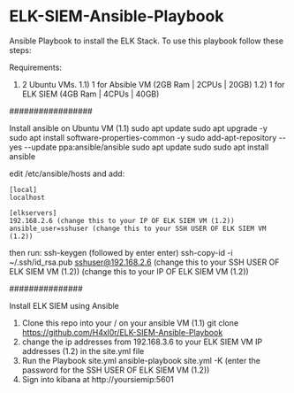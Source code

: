 # ELK-SIEM-Ansible-Playbook
Ansible Playbook to install the ELK Stack. To use this playbook follow these steps:

Requirements:
1) 2 Ubuntu VMs.
  1.1) 1 for Absible VM (2GB Ram | 2CPUs | 20GB)
  1.2) 1 for ELK SIEM (4GB Ram | 4CPUs | 40GB)


#################

Install ansible on Ubuntu VM (1.1)
  sudo apt update
  sudo apt upgrade -y 
  sudo apt install software-properties-common -y
  sudo add-apt-repository --yes --update ppa:ansible/ansible
  sudo apt update
  sudo sudo apt install ansible
  
  edit /etc/ansible/hosts and add:
    
    [local]
    localhost

    [elkservers]
    192.168.2.6 (change this to your IP OF ELK SIEM VM (1.2)) ansible_user=sshuser (change this to your SSH USER OF ELK SIEM VM (1.2))
    
  then run:
    ssh-keygen (followed by enter enter)
    ssh-copy-id -i ~/.ssh/id_rsa.pub sshuser@192.168.2.6 (change this to your SSH USER OF ELK SIEM VM (1.2)) (change this to your IP OF ELK SIEM VM (1.2))
    
###############

Install ELK SIEM using Ansible
  1) Clone this repo into your / on your ansible VM (1.1)
    git clone https://github.com/H4xl0r/ELK-SIEM-Ansible-Playbook
  2) change the ip addresses from 192.168.3.6 to your ELK SIEM VM IP addresses (1.2) in the site.yml file
  3) Run the Playbook site.yml
    ansible-playbook site.yml -K (enter the password for the SSH USER OF ELK SIEM VM (1.2))
  4) Sign into kibana at http://yoursiemip:5601

